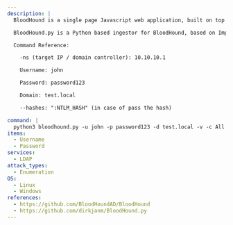 ```yaml
---
description: |
  BloodHound is a single page Javascript web application, built on top of Linkurious, compiled with Electron, with a Neo4j database fed by a data collector. BloodHound uses graph theory to reveal the hidden and often unintended relationships within an Active Directory environment. Attackers can use BloodHound to easily identify highly complex attack paths that would otherwise be impossible to quickly identify. Defenders can use BloodHound to identify and eliminate those same attack paths. Both blue and red teams can use BloodHound to easily gain a deeper understanding of privilege relationships in an Active Directory environment.

  BloodHound.py is a Python based ingestor for BloodHound, based on Impacket. It allows you to remotely collect data for bloodhound by querying LDAP

  Command Reference:

  	-ns (target IP / domain controller): 10.10.10.1

  	Username: john

  	Password: password123

  	Domain: test.local

    --hashes: ":NTLM_HASH" (in case of pass the hash)

command: |
  python3 bloodhound.py -u john -p password123 -d test.local -v -c All -d test.local -ns 10.10.10.1
items:
  - Username
  - Password
services:
  - LDAP
attack_types:
  - Enumeration
OS:
  - Linux
  - Windows
references:
  - https://github.com/BloodHoundAD/BloodHound
  - https://github.com/dirkjanm/BloodHound.py
---
```


